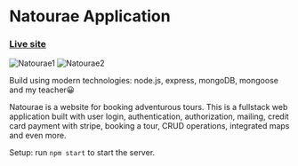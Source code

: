 # Natourae Application

### [Live site](https://natourae.herokuapp.com/)

![Natourae1](https://i.ibb.co/M8dqrgy/project-Natourae1.png)
![Natourae2](https://i.ibb.co/QD7H8DR/project-Natourae3.png)

Build using modern technologies: node.js, express, mongoDB, mongoose and my teacher😀

Natourae is a website for booking adventurous tours. This is a fullstack web application built with user login, authentication, authorization, mailing, credit card payment with stripe, booking a tour, CRUD operations, integrated maps and even more.

Setup:
run `npm start` to start the server.
